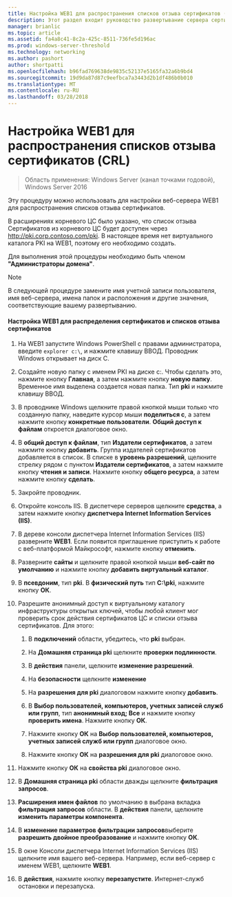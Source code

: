 ```yaml
---
title: Настройка WEB1 для распространения списков отзыва сертификатов (CRL)
description: Этот раздел входит руководство развертывание сервера сертификатов для развертывания беспроводных и проводных сетей 802.1 X
manager: brianlic
ms.topic: article
ms.assetid: fa4a8c41-8c2a-425c-8511-736fe5d196ac
ms.prod: windows-server-threshold
ms.technology: networking
ms.author: pashort
author: shortpatti
ms.openlocfilehash: b96fad769638de9835c52137e5165fa32a6b9bd4
ms.sourcegitcommit: 19d9da87d87c9eefbca7a3443d2b1df486b0b010
ms.translationtype: MT
ms.contentlocale: ru-RU
ms.lasthandoff: 03/28/2018
---
```

# <a name="configure-web1-to-distribute-certificate-revocation-lists-crls"></a>Настройка WEB1 для распространения списков отзыва сертификатов (CRL)

>Область применения: Windows Server (канал точками годовой), Windows Server 2016

Эту процедуру можно использовать для настройки веб-сервера WEB1 для распространения списков отзыва сертификатов.  
  
В расширениях корневого ЦС было указано, что список отзыва Сертификатов из корневого ЦС будет доступен через http://pki.corp.contoso.com/pki. В настоящее время нет виртуального каталога PKI на WEB1, поэтому его необходимо создать.  
  
Для выполнения этой процедуры необходимо быть членом **"Администраторы домена"**.  
  
> [!NOTE]  
> В следующей процедуре замените имя учетной записи пользователя, имя веб-сервера, имена папок и расположения и другие значения, соответствующие вашему развертыванию.  
  
#### <a name="to-configure-web1-to-distribute-certificates-and-crls"></a>Настройка WEB1 для распределения сертификатов и списков отзыва сертификатов  
  
1.  На WEB1 запустите Windows PowerShell с правами администратора, введите `explorer c:\`, и нажмите клавишу ВВОД. Проводник Windows открывает на диск C.   
  
2.  Создайте новую папку с именем PKI на диске c:. Чтобы сделать это, нажмите кнопку **Главная**, а затем нажмите кнопку **новую папку**. Временное имя выделена создается новая папка. Тип **pki** и нажмите клавишу ВВОД.  
  
3.  В проводнике Windows щелкните правой кнопкой мыши только что созданную папку, наведите курсор мыши **поделиться с**, а затем нажмите кнопку **конкретные пользователи**. **Общий доступ к файлам** откроется диалоговое окно.  
  
4.  В **общий доступ к файлам**, тип **Издатели сертификатов**, а затем нажмите кнопку **добавить**. Группа издателей сертификатов добавляется в список. В списке в **уровень разрешений**, щелкните стрелку рядом с пунктом **Издатели сертификатов**, а затем нажмите кнопку **чтения и записи**. Нажмите кнопку **общего ресурса**, а затем нажмите кнопку **сделать**.  
  
5.  Закройте проводник.  
  
6.  Откройте консоль IIS. В диспетчере серверов щелкните **средства**, а затем нажмите кнопку **диспетчера Internet Information Services (IIS)**.  
  
7.  В дереве консоли диспетчера Internet Information Services (IIS) разверните **WEB1**. Если появится приглашение приступить к работе с веб-платформой Майкрософт, нажмите кнопку **отменить**.  
  
8.  Разверните **сайты** и щелкните правой кнопкой мыши **веб-сайт по умолчанию** и нажмите кнопку **добавить виртуальный каталог**.  
  
9. В **псевдоним**, тип **pki**. В **физический путь** тип **C:\pki**, нажмите кнопку **ОК**.  
  
10. Разрешите анонимный доступ к виртуальному каталогу инфраструктуры открытых ключей, чтобы любой клиент мог проверить срок действия сертификатов ЦС и списки отзыва сертификатов. Для этого:  
  
    1.  В **подключений** области, убедитесь, что **pki** выбран.  
  
    2.  На **Домашняя страница pki** щелкните **проверки подлинности**.  
  
    3.  В **действия** панели, щелкните **изменение разрешений**.  
  
    4.  На **безопасности** щелкните **изменение**  
  
    5.  На **разрешения для pki** диалоговом нажмите кнопку **добавить**.  
  
    6.  В **Выбор пользователей, компьютеров, учетных записей служб или групп**, тип **анонимный вход; Все** и нажмите кнопку **проверить имена**. Нажмите кнопку **ОК**.  
  
    7.  Нажмите кнопку **ОК** на **Выбор пользователей, компьютеров, учетных записей служб или групп** диалоговое окно.  
  
    8.  Нажмите кнопку **ОК** на **разрешения для pki** диалоговое окно.  
  
11. Нажмите кнопку **ОК** на **свойства pki** диалоговое окно.  
  
12. В **Домашняя страница pki** области дважды щелкните **фильтрация запросов**.  
  
13. **Расширения имен файлов** по умолчанию в выбрана вкладка **фильтрация запросов** области. В **действия** панели, щелкните **изменить параметры компонента**.  
  
14. В **изменение параметров фильтрации запросов**выберите **разрешить двойное преобразование** и нажмите кнопку **ОК**.  
  
15. В окне Консоли диспетчера Internet Information Services (IIS) щелкните имя вашего веб-сервера. Например, если веб-сервер с именем WEB1, щелкните **WEB1**.  
  
16. В **действия**, нажмите кнопку **перезапустите**. Интернет-служб остановки и перезапуска.  
  

